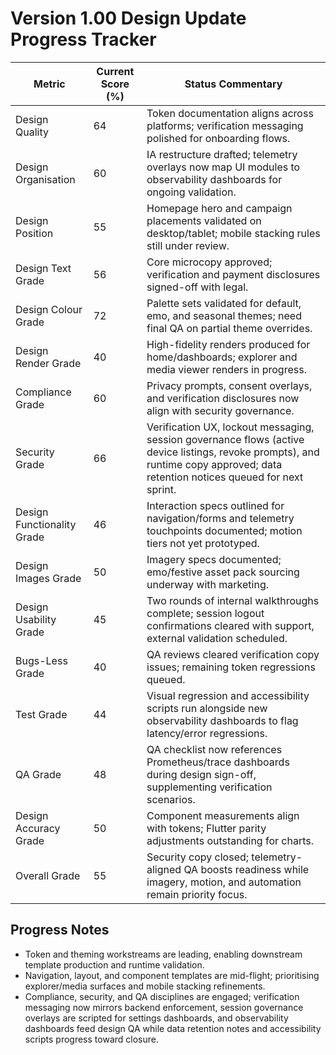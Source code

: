 # Version 1.00 Design Update Progress Tracker

| Metric | Current Score (%) | Status Commentary |
| --- | --- | --- |
| Design Quality | 64 | Token documentation aligns across platforms; verification messaging polished for onboarding flows. |
| Design Organisation | 60 | IA restructure drafted; telemetry overlays now map UI modules to observability dashboards for ongoing validation. |
| Design Position | 55 | Homepage hero and campaign placements validated on desktop/tablet; mobile stacking rules still under review. |
| Design Text Grade | 56 | Core microcopy approved; verification and payment disclosures signed-off with legal. |
| Design Colour Grade | 72 | Palette sets validated for default, emo, and seasonal themes; need final QA on partial theme overrides. |
| Design Render Grade | 40 | High-fidelity renders produced for home/dashboards; explorer and media viewer renders in progress. |
| Compliance Grade | 60 | Privacy prompts, consent overlays, and verification disclosures now align with security governance. |
| Security Grade | 66 | Verification UX, lockout messaging, session governance flows (active device listings, revoke prompts), and runtime copy approved; data retention notices queued for next sprint. |
| Design Functionality Grade | 46 | Interaction specs outlined for navigation/forms and telemetry touchpoints documented; motion tiers not yet prototyped. |
| Design Images Grade | 50 | Imagery specs documented; emo/festive asset pack sourcing underway with marketing. |
| Design Usability Grade | 45 | Two rounds of internal walkthroughs complete; session logout confirmations cleared with support, external validation scheduled. |
| Bugs-Less Grade | 40 | QA reviews cleared verification copy issues; remaining token regressions queued. |
| Test Grade | 44 | Visual regression and accessibility scripts run alongside new observability dashboards to flag latency/error regressions. |
| QA Grade | 48 | QA checklist now references Prometheus/trace dashboards during design sign-off, supplementing verification scenarios. |
| Design Accuracy Grade | 50 | Component measurements align with tokens; Flutter parity adjustments outstanding for charts. |
| Overall Grade | 55 | Security copy closed; telemetry-aligned QA boosts readiness while imagery, motion, and automation remain priority focus. |

## Progress Notes
- Token and theming workstreams are leading, enabling downstream template production and runtime validation.
- Navigation, layout, and component templates are mid-flight; prioritising explorer/media surfaces and mobile stacking refinements.
- Compliance, security, and QA disciplines are engaged; verification messaging now mirrors backend enforcement, session governance overlays are scripted for settings dashboards, and observability dashboards feed design QA while data retention notes and accessibility scripts progress toward closure.
